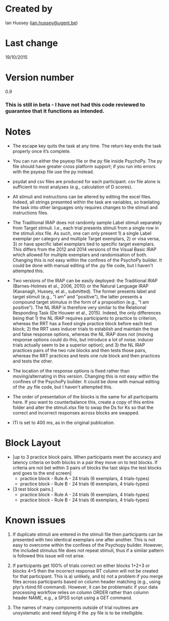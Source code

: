 # Created by
Ian Hussey (ian.hussey@ugent.be)

# Last change
19/10/2015

# Version number
0.9

### This is still in beta - I have not had this code reviewed to guarantee that it functions as intended.

# Notes
- The escape key quits the task at any time. The return key ends the task properly once it’s complete.

- You can run either the psyexp file or the py file inside PsychoPy. The py file should have greater cross platform support; if you run into errors with the psyexp file use the py instead.

- psydat and csv files are produced for each participant. csv file alone is sufficient to most analyses (e.g., calculation of D scores).

- All stimuli and instructions can be altered by editing the excel files. Indeed, all strings presented within the task are variables, so tranlating the task into other languages only requires changes to the stimuli and instructions files.

- The Traditional IRAP does not randomly sample Label stimuli separately from Target stimuli. I.e., each trial presents stimuli from a single row in the stimuli.xlsx file. As such, one can only present 1) a single Label exemplar per category and multiple Target exemplars, 2) or visa versa, 3) or have specific label exemplars tied to specific target exemplars. This differs from the 2012 and 2014 versions of the Visual Basic IRAP which allowed for multiple exemplars and randomisation of both. Changing this is not easy within the confines of the PsychoPy builder. It could be done with manual editing of the .py file code, but I haven't attempted this.

- Two versions of the IRAP can be easily deployed: the Traditional IRAP (Barnes-Holmes et al., 2006, 2010) or the Natural Language IRAP (Kavanagh, Hussey, et al., submitted). The former presents label and target stimuli (e.g., "I am" and "positive"), the latter presents a compound target stimulus in the form of a proposition (e.g., "I am positive"). The NL IRAP is therefore very similar to the Relational Responding Task (De Houwer et al., 2015). Indeed, the only differences being that 1) the NL IRAP requires participants to practice to criterion, whereas the RRT has a fixed single practice block before each test block; 2) the RRT uses inducer trials to establish and maintain the true and false response options, whereas the NL IRAP does not (moving response options could do this, but introduce a lot of noise. inducer trials actually seem to be a superior option); and 3) the NL IRAP practices pairs of the two rule blocks and then tests those pairs, whereas the RRT practices and tests one rule block and then practices and tests the other.  

- The location of the response options is fixed rather than moving/alternating in this version. Changing this is not easy within the confines of the PsychoPy builder. It could be done with manual editing of the .py file code, but I haven't attempted this.

- The order of presentation of the blocks is the same for all participants here. If you want to counterbalance this, create a copy of this entire folder and alter the stimuli.xlsx file to swap the Ds for Ks so that the correct and incorrect responses across blocks are swapped.

- ITI is set to 400 ms, as in the original publication.

# Block Layout
- [up to 3 practice block pairs. When participants meet the accuracy and latency criteria on both blocks in a pair they move on to test blocks. If criteria are not bet within 3 pairs of blocks the tast skips the test blocks and goes to the end screen]
  - practice block - Rule A - 24 trials (6 exemplars, 4 trials-types)
  - practice block - Rule B - 24 trials (6 exemplars, 4 trials-types)
- [3 test block pairs.]
  - practice block - Rule A - 24 trials (6 exemplars, 4 trials-types)
  - practice block - Rule B - 24 trials (6 exemplars, 4 trials-types)

# Known issues
1. If duplicate stimuli are entered in the stimuli file then participants can be presented with two identical exemplars one after another. This is not easy to overcome within the confines of the Psychopy builder. However, the included stimulus file does not repeat stimuli, thus if a similar pattern is followed this issue will not arise.

2. If participants get 100% of trials correct on either blocks 1+2+3 or blocks 4+5 then the incorrect response RT column will not be created for that participant. This is a) unlikely, and b) not a problem if you merge files across participants based on column header matching (e.g., using plyr’s rbind.fill command). However, it can be problematic if your data processing workflow relies on column ORDER rather than column header NAME, e.g., a SPSS script using a GET command.

3. The names of many components outside of trial routines are unsystematic and need tidying if the .py file is to be intelligible.
